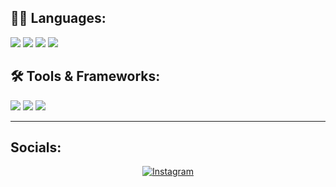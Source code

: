


## 🙋‍♂️ Languages:

<p>
  <img src="https://img.shields.io/badge/JavaScript-F7DF1E?logo=javascript&logoColor=black&style=for-the-badge" />
  <img src="https://img.shields.io/badge/Java-007396?logo=java&logoColor=white&style=for-the-badge" />
  <img src="https://img.shields.io/badge/HTML5-E34F26?logo=html5&logoColor=white&style=for-the-badge" />
  <img src="https://img.shields.io/badge/CSS3-1572B6?logo=css3&logoColor=white&style=for-the-badge" />
</p>

## 🛠️ Tools & Frameworks:

<p>
  <img src="https://img.shields.io/badge/Tailwind_CSS-38B2AC?logo=tailwind-css&logoColor=white&style=for-the-badge" />
  <img src="https://img.shields.io/badge/Node.js-339933?logo=node.js&logoColor=white&style=for-the-badge" />
  <img src="https://img.shields.io/badge/React-20232A?logo=react&logoColor=61DAFB&style=for-the-badge" />
</p>


---

## Socials:

<p align="center">
  <a href="https://www.instagram.com/intensepants/?hl=en" target="_blank">
    <img src="https://img.shields.io/badge/Instagram-E4405F?logo=instagram&logoColor=white&style=for-the-badge" alt="Instagram"/>
  </a>
</p>
